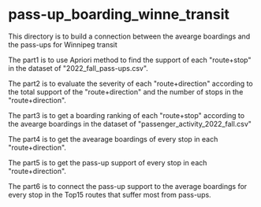 # pass-up_boarding_winne_transit
This directory is to build a connection between the avearge boardings and the pass-ups for Winnipeg transit

The part1 is to use Apriori method to find the support of each "route+stop" in the dataset of "2022_fall_pass-ups.csv".

The part2 is to evaluate the severity of each "route+direction" according to the total support of the "route+direction" and the
number of stops in the "route+direction".

The part3 is to get a boarding ranking of each "route+stop" according to the avearge boardings in the dataset of "passenger_activity_2022_fall.csv"

The part4 is to get the avearage boardings of every stop in each "route+direction".

The part5 is to get the pass-up support of every stop in each "route+direction".

The part6 is to connect the pass-up support to the average boardings for every stop in the Top15 routes that suffer most from pass-ups.
